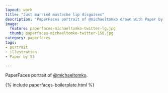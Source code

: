 ```yaml
---
layout: work
title: "Just married mustache lip disguises"
description: "PaperFaces portrait of @michaeltomko drawn with Paper by 53 on an iPad."
image: 
  feature: paperfaces-michaeltomko-twitter-lg.jpg
  thumb: paperfaces-michaeltomko-twitter-150.jpg
category: paperfaces
tags: 
- portrait
- illustration
- Paper by 53

---
```


PaperFaces portrait of [@michaeltomko](http://twitter.com/michaeltomko).

{% include paperfaces-boilerplate.html %}